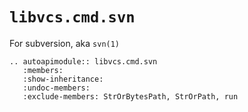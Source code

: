 # `libvcs.cmd.svn`

For subversion, aka `svn(1)`

```{eval-rst}
.. autoapimodule:: libvcs.cmd.svn
   :members:
   :show-inheritance:
   :undoc-members:
   :exclude-members: StrOrBytesPath, StrOrPath, run
```
